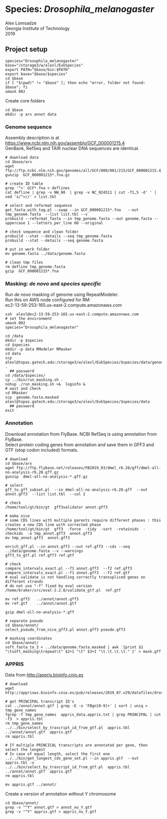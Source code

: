 # Species: _Drosophila_melanogaster_  
Alex Lomsadze  
Georgia Institute of Technology  
2019  
## Project setup  
```
species="Drosophila_melanogaster"
base="/storage3/w/alexl/EukSpecies"
export PATH="$base/bin:$PATH"
export base="$base/$species"
cd $base
if [ "$(pwd)" != "$base" ]; then echo "error, folder not found: $base"; fi
umask 002
```
Create core folders  
```
cd $base
mkdir -p arx annot data
```
### Genome sequence  
Assembly description is at https://www.ncbi.nlm.nih.gov/assembly/GCF_000001215.4  
GenBank, RefSeq and TAIR nuclear DNA sequences are identical.  
```
# download data
cd $base/arx
wget ftp://ftp.ncbi.nlm.nih.gov/genomes/all/GCF/000/001/215/GCF_000001215.4_Release_6_plus_ISO1_MT/GCF_000001215.4_Release_6_plus_ISO1_MT_genomic.fna.gz
gunzip  GCF_000001215*.fna.gz

# create ID table
grep '^>' GCF*.fna > deflines
cat defline | grep -v NW_00  | grep -v NC_024511 | cut -f1,5 -d' ' | sed 's/^>//' > list.tbl

# select and reformat sequence
get_fasta_with_tag.pl --swap --in GCF_000001215*.fna   --out tmp_genome.fasta  --list list.tbl --v
probuild --reformat_fasta --in tmp_genome.fasta --out genome.fasta --uppercase 1 --letters_per_line 60 --original

# check sequence and clean folder
probuild --stat --details --seq tmp_genome.fasta
probuild --stat --details --seq genome.fasta

# put in work folder
mv genome.fasta ../data/genome.fasta

# clean tmp files
rm defline tmp_genome.fasta
gzip  GCF_000001215*.fna
```
### Masking: _de novo_ and _species specific_
Run _de novo_ masking of genome using RepeatModeler.  
Run this on AWS node configured for RM:  
    ec2-13-59-253-165.us-east-2.compute.amazonaws.com  
```
ssh  alexl@ec2-13-59-253-165.us-east-2.compute.amazonaws.com
# set the environment
umask 002
species="Drosophila_melanogaster"

cd /data
mkdir -p $species
cd $species
mkdir -p data RModeler RMasker
cd data
scp alexl@topaz.gatech.edu:/storage3/w/alexl/EukSpecies/$species/data/genome.fasta  .
  ## password
cd /data/$species/
cp ../bin/run_masking.sh .
nohup ./run_masking.sh >&  loginfo &
# wait and check
cd RMasker
scp  genome.fasta.masked  alexl@topaz.gatech.edu:/storage3/w/alexl/EukSpecies/$species/data
  ## password
exit
```
### Annotation  
Download annotation from FlyBase. NCBI RefSeq is using annotation from FlyBase.  
Select protein coding genes from annotation and save them in GFF3 and GTF (stop codon included) formats.  
```
# download
cd $base/arx
wget ftp://ftp.flybase.net/releases/FB2019_03/dmel_r6.28/gff/dmel-all-no-analysis-r6.28.gff.gz
gunzip  dmel-all-no-analysis-*.gff.gz

# select 
gff_to_gff_subset.pl  --in dmel-all-no-analysis-r6.28.gff  --out annot.gff3  --list list.tbl  --col 2

# check
/home/tool/gt/bin/gt  gff3validator annot.gff3

# make nice
# some CDS lines with multiple parents require different phases : this creates a new CDS line with corrected phase
/home/tool/gt/bin/gt  gff3  -force  -tidy  -sort  -retainids  -checkids  -o tmp_annot.gff3  annot.gff3
mv tmp_annot.gff3  annot.gff3

enrich_gff.pl --in annot.gff3 --out ref.gff3 --cds --seq ../data/genome.fasta --v --warnings
gff3_to_gtf.pl ref.gff3 ref.gtf

# check
compare_intervals_exact.pl --f1 annot.gff3  --f2 ref.gff3
compare_intervals_exact.pl --f1 annot.gff3  --f2 ref.gtf
# eval validate is not handling correctly transspliced genes on different strands
# do not use "-f" fixed by eval version
/home/braker/src/eval-2.2.8/validate_gtf.pl  ref.gtf

mv ref.gff3   ../annot/annot.gff3
mv ref.gtf    ../annot/annot.gtf

gzip dmel-all-no-analysis-*.gff

# separate pseudo
cd $base/annot/
select_pseudo_from_nice_gff3.pl annot.gff3 pseudo.gff3

# masking coordinates
cd $base/annot/
soft_fasta_to_3 < ../data/genome.fasta.masked | awk '{print $1 "\tsoft_masking\trepeat\t" $2+1 "\t" $3+1 "\t.\t.\t.\t." }' > mask.gff
```
###  APPRIS
Data from http://appris.bioinfo.cnio.es
```
# download
wget http://apprisws.bioinfo.cnio.es/pub/releases/2019_07.v29/datafiles/drosophila_melanogaster/BDGP6/appris_data.appris.txt

# get PRINCIPAL transcript ID's
cat ../annot/annot.gtf | grep -E -o 'FBgn[0-9]+' | sort | uniq > tmp_gene_names
fgrep -f tmp_gene_names  appris_data.appris.txt | grep PRINCIPAL | cut -f3  > appris.tbl
rm tmp_gene_names
../../bin/select_by_trascript_id_from_gtf.pl  appris.tbl  ../annot/annot.gtf  appris.gtf
rm appris.tbl

# If multiple PRINCICAL transcripts are annotated per gene, then select the longest
# In case of equal length, select the first one
../../bin/get_longest_cds_gene_set.pl --in appris.gtf  --out appris.tbl -v
../../bin/select_by_trascript_id_from_gtf.pl  appris.tbl  ../annot/annot.gtf  appris.gtf
rm appris.tbl

mv appris.gtf ../annot/
```
Create a version of annotation without Y chromosome
```
cd $base/annot/
grep -v "^Y" annot.gtf > annot_no_Y.gtf
grep -v "^Y" appris.gtf > appris_no_Y.gtf
```
